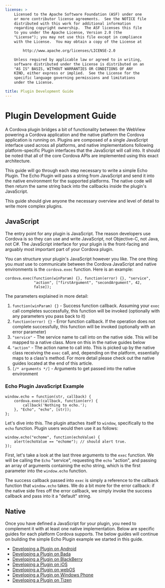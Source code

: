 ```yaml
---
license: >
    Licensed to the Apache Software Foundation (ASF) under one
    or more contributor license agreements.  See the NOTICE file
    distributed with this work for additional information
    regarding copyright ownership.  The ASF licenses this file
    to you under the Apache License, Version 2.0 (the
    "License"); you may not use this file except in compliance
    with the License.  You may obtain a copy of the License at

        http://www.apache.org/licenses/LICENSE-2.0

    Unless required by applicable law or agreed to in writing,
    software distributed under the License is distributed on an
    "AS IS" BASIS, WITHOUT WARRANTIES OR CONDITIONS OF ANY
    KIND, either express or implied.  See the License for the
    specific language governing permissions and limitations
    under the License.

title: Plugin Development Guide
---
```


# Plugin Development Guide

A Cordova plugin bridges a bit of functionality between the WebView
powering a Cordova application and the native platform the Cordova
application is running on. Plugins are composed of a single JavaScript
interface used across all platforms, and native implementations
following platform-specific Plugin interfaces that the JavaScript will
call into. It should be noted that all of the core Cordova APIs are
implemented using this exact architecture.

This guide will go through each step necessary to write a simple Echo
Plugin. The Echo Plugin will pass a string from JavaScript and send it
into the native environment for the supported platforms. The native code
will then return the same string back into the callbacks inside the
plugin's JavaScript.

This guide should give anyone the necessary overview and level of
detail to write more complex plugins.

## JavaScript

The entry point for any plugin is JavaScript. The reason developers use
Cordova is so they can use and write JavaScript, not Objective-C,
not Java, not C#. The JavaScript interface for your plugin is the
front-facing and arguably most important part of your Cordova plugin.

You can structure your plugin's JavaScript however you like. The one
thing you _must_ use to communicate between the Cordova JavaScript
 and native environments is the `cordova.exec` function. Here is an example:

    cordova.exec(function(winParam) {}, function(error) {}, "service",
                 "action", ["firstArgument", "secondArgument", 42,
                 false]);

The parameters explained in more detail:

1. `function(winParam) {}` - Success function callback. Assuming your
   `exec` call completes successfully, this function will be invoked
    (optionally with any parameters you pass back to it)
2. `function(error) {}` - Error function callback. If the operation does
   not complete successfully, this function will be invoked (optionally
   with an error parameter)
3. `"service"` - The service name to call into on the native side. This
   will be mapped to a native class. More on this in the native guides
   below
4. `"action"` - The action name to call into. This is picked up by the
   native class receiving the `exec` call, and, depending on the
   platform, essentially maps to a class's method. For more detail
   please check out the native guides located at the end of this article.
5. `[/* arguments */]` - Arguments to get passed into the native
   environment

### Echo Plugin JavaScript Example

    window.echo = function(str, callback) {
        cordova.exec(callback, function(err) {
            callback('Nothing to echo.');
        }, "Echo", "echo", [str]);
    };

Let's dive into this. The plugin attaches itself to `window`,
specifically to the `echo` function. Plugin users would then use it as
follows:

    window.echo("echome", function(echoValue) {
        alert(echoValue == "echome"); // should alert true.
    });

First, let's take a look at the last three arguments to the `exec`
function. We will be calling the `Echo` "service", requesting the `echo`
"action", and passing an array of arguments containing the echo string,
which is the first parameter into the `window.echo` function.

The success callback passed into `exec` is simply a reference to the
callback function that `window.echo` takes. We do a bit more for the
error callback: if the native side fires off the error callback, we
simply invoke the success callback and pass into it a "default" string.

## Native

Once you have defined a JavaScript for your plugin, you need to
complement it with at least one native implementation. Below are
specific guides for each platform Cordova supports. The below guides
will continue on building the simple Echo Plugin example we started in
this guide.

- [Developing a Plugin on Android](android/index.html)
- [Developing a Plugin on Bada](bada/index.html)
- [Developing a Plugin on BlackBerry](blackberry/index.html)
- [Developing a Plugin on iOS](ios/index.html)
- [Developing a Plugin on webOS](webos/index.html)
- [Developing a Plugin on Windows Phone](windows-phone/index.html)
- [Developing a Plugin on Tizen](tizen/index.html)
